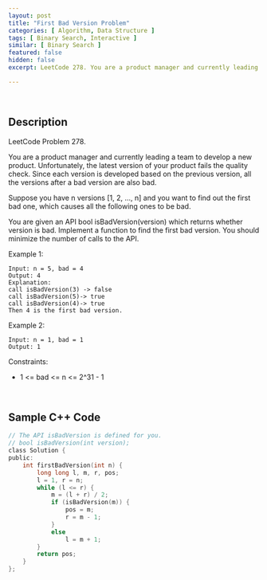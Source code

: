```yaml
---
layout: post
title: "First Bad Version Problem"
categories: [ Algorithm, Data Structure ]
tags: [ Binary Search, Interactive ]
similar: [ Binary Search ]
featured: false
hidden: false
excerpt: LeetCode 278. You are a product manager and currently leading a team to develop a new product. Unfortunately, the latest version of your product fails the quality check. Since each version is developed based on the previous version, all the versions after a bad version are also bad.

---
```


<br />

## Description

LeetCode Problem 278.

You are a product manager and currently leading a team to develop a new product. Unfortunately, the latest version of your product fails the quality check. Since each version is developed based on the previous version, all the versions after a bad version are also bad.

Suppose you have n versions [1, 2, ..., n] and you want to find out the first bad one, which causes all the following ones to be bad.

You are given an API bool isBadVersion(version) which returns whether version is bad. Implement a function to find the first bad version. You should minimize the number of calls to the API.

Example 1:
```
Input: n = 5, bad = 4
Output: 4
Explanation:
call isBadVersion(3) -> false
call isBadVersion(5)-> true
call isBadVersion(4)-> true
Then 4 is the first bad version.
```

Example 2:
```
Input: n = 1, bad = 1
Output: 1
```

Constraints:
* 1 <= bad <= n <= 2^31 - 1

<br />

## Sample C++ Code


```c
// The API isBadVersion is defined for you.
// bool isBadVersion(int version);
class Solution {
public:
    int firstBadVersion(int n) {
        long long l, m, r, pos;
        l = 1, r = n; 
        while (l <= r) {
            m = (l + r) / 2;
            if (isBadVersion(m)) {
                pos = m;
                r = m - 1;
            }
            else 
                l = m + 1;
        }
        return pos;
    }
};
```


